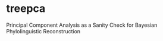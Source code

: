 # treepca
Principal Component Analysis as a Sanity Check for Bayesian Phylolinguistic Reconstruction
